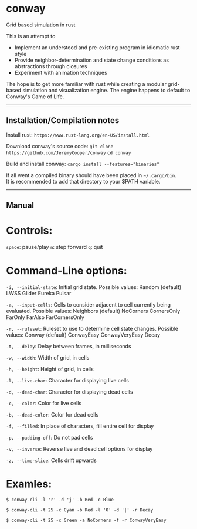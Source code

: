 # conway
Grid based simulation in rust  
  
This is an attempt to
* Implement an understood and pre-existing program in idiomatic rust style 
* Provide neighbor-determination and state change conditions as abstractions through closures
* Experiment with animation techniques

The hope is to get more familiar with rust while creating a modular grid-based simulation and visualization engine.
The engine happens to default to Conway's Game of Life.

---
## Installation/Compilation notes
Install rust:
`https://www.rust-lang.org/en-US/install.html`

Download conway's source code:
`git clone https://github.com/JeremyCooper/conway`
`cd conway`

Build and install conway:
`cargo install --features="binaries"`

If all went a compiled binary should have been placed in `~/.cargo/bin`.  
It is recommended to add that directory to your $PATH variable.

---
## Manual

# Controls:

`space`: pause/play
`n`: step forward
`q`: quit


# Command-Line options:

`-i, --initial-state`: Initial grid state.
    Possible values:
        Random (default)
        LWSS
        Glider
        Eureka
        Pulsar

`-a, --input-cells`: Cells to consider adjacent to cell currently being evaluated.
    Possible values:
        Neighbors (default)
        NoCorners
        CornersOnly
        FarOnly
        FarAlso
        FarCornersOnly

`-r, --ruleset`: Ruleset to use to determine cell state changes.
    Possible values:
        Conway (default)
        ConwayEasy
        ConwayVeryEasy
        Decay

`-t, --delay`: Delay between frames, in milliseconds

`-w, --width`: Width of grid, in cells

`-h, --height`: Height of grid, in cells

`-l, --live-char`: Character for displaying live cells

`-d, --dead-char`: Character for displaying dead cells

`-c, --color`: Color for live cells

`-b, --dead-color`: Color for dead cells

`-f, --filled`: In place of characters, fill entire cell for display

`-p, --padding-off`: Do not pad cells

`-v, --inverse`: Reverse live and dead cell options for display

`-z, --time-slice`: Cells drift upwards

# Examles:

`$ conway-cli -l 'r' -d 'j' -b Red -c Blue`

`$ conway-cli -t 25 -c Cyan -b Red -l 'O' -d '|' -r Decay`

`$ conway-cli -t 25 -c Green -a NoCorners -f -r ConwayVeryEasy`
